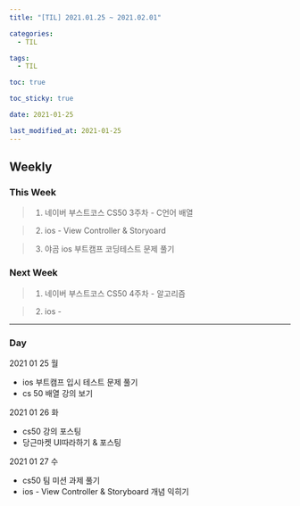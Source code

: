 ```yaml
---
title: "[TIL] 2021.01.25 ~ 2021.02.01"

categories:
  - TIL

tags:
  - TIL

toc: true

toc_sticky: true

date: 2021-01-25

last_modified_at: 2021-01-25
---
```


## Weekly

### This Week

> 1. 네이버 부스트코스 CS50 3주차 - C언어 배열

> 2. ios - View Controller & Storyoard

> 3. 야곰 ios 부트캠프 코딩테스트 문제 풀기

### Next Week

> 1. 네이버 부스트코스 CS50 4주차 - 알고리즘

> 2. ios -

---

### Day

2021 01 25 월

- ios 부트캠프 입시 테스트 문제 풀기
- cs 50 배열 강의 보기

2021 01 26 화
- cs50 강의 포스팅
- 당근마켓 UI따라하기 & 포스팅

2021 01 27 수
- cs50 팀 미션 과제 풀기
- ios - View Controller & Storyboard 개념 익히기
